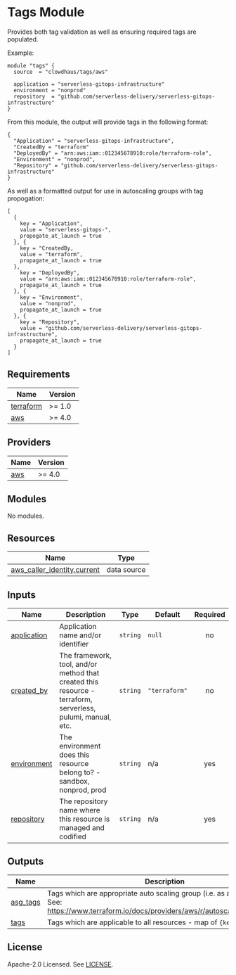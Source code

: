 # Tags Module

Provides both tag validation as well as ensuring required tags are populated.

Example:

```hcl
module "tags" {
  source  = "clowdhaus/tags/aws"

  application = "serverless-gitops-infrastructure"
  environment = "nonprod"
  repository  = "github.com/serverless-delivery/serverless-gitops-infrastructure"
}
```

From this module, the output will provide tags in the following format:

```
{
  "Application" = "serverless-gitops-infrastructure",
  "CreatedBy = "terraform"
  "DeployedBy" = "arn:aws:iam::012345678910:role/terraform-role",
  "Environment" = "nonprod",
  "Repository" = "github.com/serverless-delivery/serverless-gitops-infrastructure"
}
```

As well as a formatted output for use in autoscaling groups with tag propogation:


```
[
  {
    key = "Application",
    value = "serverless-gitops-",
    propogate_at_launch = true
  }, {
    key = "CreatedBy,
    value = "terraform",
    propagate_at_launch = true
  },
    key = "DeployedBy",
    value = "arn:aws:iam::012345678910:role/terraform-role",
    propagate_at_launch = true
  }, {
    key = "Environment",
    value = "nonprod",
    propagate_at_launch = true
  }, {
    key = "Repository",
    value = "github.com/serverless-delivery/serverless-gitops-infrastructure",
    propagate_at_launch = true
  }
]
```

<!-- BEGINNING OF PRE-COMMIT-TERRAFORM DOCS HOOK -->
## Requirements

| Name | Version |
|------|---------|
| <a name="requirement_terraform"></a> [terraform](#requirement\_terraform) | >= 1.0 |
| <a name="requirement_aws"></a> [aws](#requirement\_aws) | >= 4.0 |

## Providers

| Name | Version |
|------|---------|
| <a name="provider_aws"></a> [aws](#provider\_aws) | >= 4.0 |

## Modules

No modules.

## Resources

| Name | Type |
|------|------|
| [aws_caller_identity.current](https://registry.terraform.io/providers/hashicorp/aws/latest/docs/data-sources/caller_identity) | data source |

## Inputs

| Name | Description | Type | Default | Required |
|------|-------------|------|---------|:--------:|
| <a name="input_application"></a> [application](#input\_application) | Application name and/or identifier | `string` | `null` | no |
| <a name="input_created_by"></a> [created\_by](#input\_created\_by) | The framework, tool, and/or method that created this resource - terraform, serverless, pulumi, manual, etc. | `string` | `"terraform"` | no |
| <a name="input_environment"></a> [environment](#input\_environment) | The environment does this resource belong to? - sandbox, nonprod, prod | `string` | n/a | yes |
| <a name="input_repository"></a> [repository](#input\_repository) | The repository name where this resource is managed and codified | `string` | n/a | yes |

## Outputs

| Name | Description |
|------|-------------|
| <a name="output_asg_tags"></a> [asg\_tags](#output\_asg\_tags) | Tags which are appropriate auto scaling group (i.e. as a list of maps). See: https://www.terraform.io/docs/providers/aws/r/autoscaling_group.html |
| <a name="output_tags"></a> [tags](#output\_tags) | Tags which are applicable to all resources - map of `{key: value}` pairs |
<!-- END OF PRE-COMMIT-TERRAFORM DOCS HOOK -->

## License

Apache-2.0 Licensed. See [LICENSE](https://github.com/clowdhaus/terraform-tags/blob/main/LICENSE).
